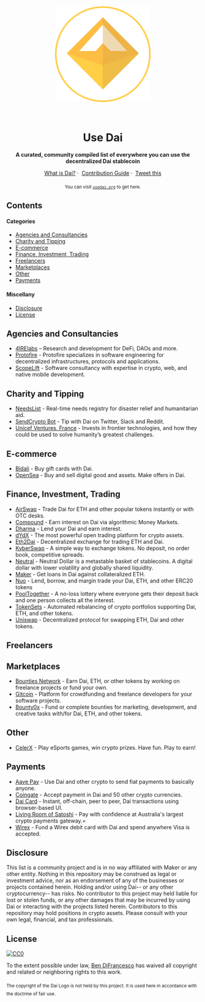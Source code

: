 <div align="center">
	<img width="250" height="250" src="media/dai-logo.svg" alt="Dai Logo">
	<br>
	<br>
	<br>
</div>

<h1 align="center">Use Dai</h1>

<p align="center">
	<b>A curated, community compiled list of everywhere you can use the decentralized Dai stablecoin</b>
</p>

<p align="center">
	<a href="https://makerdao.com/en/dai">What is Dai?</a>&nbsp;·&nbsp;
	<a href="CONTRIBUTING.md">Contribution Guide</a>&nbsp;·&nbsp;
	<a href="https://twitter.com/intent/tweet?text=Checkout%20usedai.org%2C%20a%20community%20compiled%20list%20of%20everywhere%20you%20can%20use%20the%20decentralized%20%24DAI%20stablecoin">Tweet this</a>
</p>

<p align="center">
<sub>You can visit <a href="http://usedai.org"><code>usedai.org</code></a> to get here.</sub>
</p>

## Contents

#### Categories

* [Agencies and Consultancies](#agencies-and-consultancies)
* [Charity and Tipping](#charity-and-tipping)
* [E-commerce](#e-commerce)
* [Finance, Investment, Trading](#finance-investment-trading)
* [Freelancers](#freelancers)
* [Marketplaces](#marketplaces)
* [Other](#other)
* [Payments](#payments)

#### Miscellany

* [Disclosure](#disclosure)
* [License](#license)

## Agencies and Consultancies

* [4IRElabs](https://4irelabs.com/) – Research and development for DeFi, DAOs and more.
* [Protofire](http://protofire.io) - Protofire specializes in software engineering for decentralized infrastructures, protocols and applications.
* [ScopeLift](https://www.scopelift.co/) - Software consultancy with expertise in crypto, web, and native mobile development.

## Charity and Tipping

* [NeedsList](https://needslist.co/donate) - Real-time needs registry for disaster relief and humanitarian aid.
* [SendCrypto Bot](https://sendcryptobot.io/) - Tip with Dai on Twitter, Slack and Reddit.
* [Unicef Ventures, France](https://lp.unicef.fr/donate-dai/) - Invests in frontier technologies, and how they could be used to solve humanity’s greatest challenges.


## E-commerce

* [Bidali](https://giftcards.bidali.com/buy-giftcards-with-dai/) - Buy gift cards with Dai.
* [OpenSea](https://opensea.io) - Buy and sell digital good and assets.  Make offers in Dai.

## Finance, Investment, Trading

* [AirSwap](https://www.airswap.io/) - Trade Dai for ETH and other popular tokens instantly or with OTC desks.
* [Compound](https://compound.finance/) - Earn interest on Dai via algorithmic Money Markets.
* [Dharma](https://www.dharma.io) - Lend your Dai and earn interest.
* [dYdX](https://trade.dydx.exchange/) - The most powerful open trading platform for crypto assets.
* [Eth2Dai](https://eth2dai.com) - Decentralized exchange for trading ETH and Dai.
* [KyberSwap](https://kyberswap.com/) - A simple way to exchange tokens. No deposit, no order book, competitive spreads.
* [Neutral](https://dapp.neutralproject.com/) - Neutral Dollar is a metastable basket of stablecoins. A digital dollar with lower volatility and globally shared liquidity.
* [Maker](https://cdp.makerdao.com/) - Get loans in Dai against collateralized ETH.
* [Nuo](https://www.nuo.network/) - Lend, borrow, and margin trade your Dai, ETH, and other ERC20 tokens
* [PoolTogether](https://www.pooltogether.us/) - A no-loss lottery where everyone gets their deposit back and one person collects all the interest.
* [TokenSets](https://www.tokensets.com/) - Automated rebalancing of crypto portfolios supporting Dai, ETH, and other tokens.
* [Uniswap](https://uniswap.io/) - Decentralized protocol for swapping ETH, Dai and other tokens.

## Freelancers

## Marketplaces

* [Bounties Network](https://bounties.network/) - Earn Dai, ETH, or other tokens by working on freelance projects or fund your own.
* [Gitcoin](https://gitcoin.co/) - Platform for crowdfunding and freelance developers for your software projects.
* [Bounty0x](https://bounty0x.io/) - Fund or complete bounties for  marketing, development, and creative tasks with/for Dai, ETH, and other tokens.

## Other

* [CelerX](https://celerx.app/) - Play eSports games, win crypto prizes. Have fun. Play to earn!

## Payments

* [Aave Pay](https://pay.aave.com/) - Use Dai and other crypto to send fiat payments to basically anyone.
* [Coingate](https://coingate.com) - Accept payment in Dai and 50 other crypto currencies.
* [Dai Card](https://daicard.io/) - Instant, off-chain, peer to peer, Dai transactions using browser-based UI.
* [Living Room of Satoshi](https://www.livingroomofsatoshi.com/) - Pay with confidence at Australia's largest crypto payments gateway.=
* [Wirex](https://wirexapp.com/card/) - Fund a Wirex debit card with Dai and spend anywhere Visa is accepted.


## Disclosure

This list is a community project and is in no way affiliated with Maker or any other entity. Nothing in this repository may be construed as legal or investment advice, nor as an endorsement of any of the businesses or projects contained herein. Holding and/or using Dai-- or any other cryptocurrency-- has risks. No contributor to this project may held liable for lost or stolen funds, or any other damages that may be incurred by using Dai or interacting with the projects listed herein. Contributors to this repository may hold positions in crypto assets. Please consult with your own legal, financial, and tax professionals.

## License

[![CC0](http://mirrors.creativecommons.org/presskit/buttons/88x31/svg/cc-zero.svg)](https://creativecommons.org/publicdomain/zero/1.0/)

To the extent possible under law, [Ben DiFrancesco](https://twitter.com/bendifrancesco) has waived all copyright and related or neighboring rights to this work.

<sub>The copyright of the Dai Logo is not held by this project. It is used here in accordance with the doctrine of fair use.</sub>
